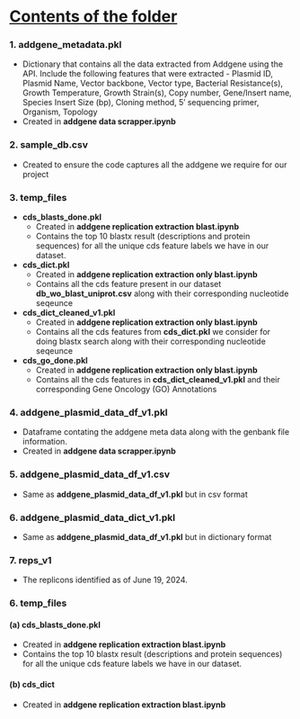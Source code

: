 # <u> Contents of the folder </u>

### 1. addgene_metadata.pkl 
* Dictionary that contains all the data extracted from Addgene using the API. Include the following features that were extracted - Plasmid ID,	Plasmid Name,	Vector backbone,	Vector type,	Bacterial Resistance(s),	Growth Temperature,	Growth Strain(s),	Copy number,	Gene/Insert name,	Species	Insert Size (bp),	Cloning method,	5′ sequencing primer,	Organism,	Topology
* Created in **addgene data scrapper.ipynb**

### 2. sample_db.csv
* Created to ensure the code captures all the addgene we require for our project


### 3. temp_files
  * **cds_blasts_done.pkl**
    * Created in **addgene replication extraction blast.ipynb**
    * Contains the top 10 blastx result (descriptions and protein sequences) for all the unique cds feature labels we have in our dataset.
  * **cds_dict.pkl**
    * Created in **addgene replication extraction only blast.ipynb**
    * Contains all the cds feature present in our dataset **db_wo_blast_uniprot.csv**  along with their corresponding nucleotide seqeunce
  * **cds_dict_cleaned_v1.pkl**
    * Created in **addgene replication extraction only blast.ipynb**
    * Contains all the cds features from **cds_dict.pkl** we consider for doing blastx search along with their corresponding nucleotide seqeunce
  * **cds_go_done.pkl**
    *  Created in **addgene replication extraction only blast.ipynb**
    *  Contains all the cds features in **cds_dict_cleaned_v1.pkl** and their corresponding Gene Oncology (GO) Annotations



### 4. addgene_plasmid_data_df_v1.pkl
* Dataframe contating the addgene meta data along with the genbank file information.
* Created in **addgene data scrapper.ipynb**

### 5. addgene_plasmid_data_df_v1.csv
* Same as **addgene_plasmid_data_df_v1.pkl** but in csv format

### 6. addgene_plasmid_data_dict_v1.pkl
* Same as **addgene_plasmid_data_df_v1.pkl** but in dictionary format

### 7. reps_v1
* The replicons identified as of June 19, 2024.



### 6. temp_files
  #### (a) cds_blasts_done.pkl
  * Created in **addgene replication extraction blast.ipynb**
  * Contains the top 10 blastx result (descriptions and protein sequences) for all the unique cds feature labels we have in our dataset.
  #### (b) cds_dict
  * Created in **addgene replication extraction blast.ipynb**



